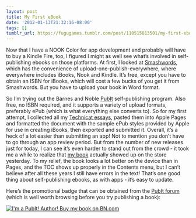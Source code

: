 ```yaml
---
layout: post
title: My First eBook
date: '2012-01-13T21:32:16-08:00'
tags: []
tumblr_url: https://fugugames.tumblr.com/post/110515813501/my-first-ebook
---
```

Now that I have a NOOK Color for app development and probably will have to buy a Kindle Fire, too, I figured I might as well see what’s involved in self-publishing ebooks on those platforms. At first, I looked at [Smashwords](http://smashwords.com/), which has the convenience of upload-one-publish-everywhere, where everywhere includes iBooks, Nook and Kindle. It’s free, except you have to obtain an ISBN for iBooks, which will cost a few bucks of you get it from Smashwords. But you have to upload your book in Word format.

So I’m trying out the Barnes and Noble [PubIt](http://pubit.barnesandnoble.com/) self-publishing program. Also free, no ISBN required, and it supports a variety of upload formats, preferably ePub (which is what everything else converts to). So for my first attempt, I collected all my [Technicat essays](http://technicat.com/writing), pasted them into Apple Pages and formatted the document with the sample ePub styles provided by Apple for use in creating iBooks, then exported and submitted it. Overall, it’s a heck of a lot easier than submitting an app! Not to mention you don’t have to go through an app review period. But from the number of new releases just for today, I can see it’s even harder to stand out from the crowd - it took me a while to realize that [my book](http://www.barnesandnoble.com/w/technicat-on-software-phil-chu/1108218697) actually showed up on the store yesterday. To my relief, the book looks a lot better on the device than in Pages, and the TOC shows up properly in the Contents menu, but I can’t believe after all these years I still have errors in the text! That’s one good thing about self-publishing ebooks, as with apps - it’s easy to update.

Here’s the promotional badge that can be obtained from the [PubIt forum](http://bookclubs.barnesandnoble.com/t5/PubIt-Help-Board/Add-a-Pubit-Badge-to-Your-Site-or-Blog-that-Links-Back-to-Your/m-p/719705/message-uid/719705#U719705) (which is well worth browsing before you try publishing a book):

[![I'm a PubIt! Author! Buy my book on BN.com](http://img1.imagesbn.com/pimages/pubit/resources/pubit_badge.jpg)](http://search.barnesandnoble.com/books/product.aspx?EAN=2940013757424&cm_mmc=Pubit-_-Badge-_-Blo... "I'm a PubIt! Author! Buy my book on BN.com")

